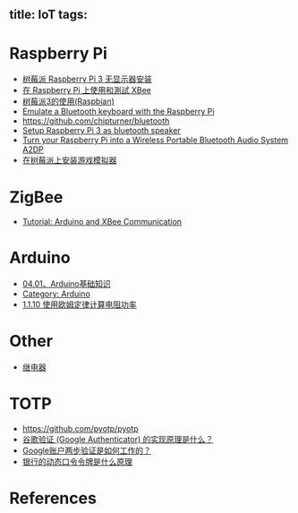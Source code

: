 title: IoT
tags:
---

##

# Raspberry Pi

- [树莓派 Raspberry Pi 3 无显示器安装](https://zhuanlan.zhihu.com/p/20794478)
- [在 Raspberry Pi 上使用和測試 XBee](http://pychen0918.blogspot.jp/2015/10/raspberry-pixbee.html)
- [树莓派3的使用(Raspbian)](https://www.zybuluo.com/yangxuan/note/321467)
- [Emulate a Bluetooth keyboard with the Raspberry Pi](https://www.gadgetdaily.xyz/emulate-a-bluetooth-keyboard-with-the-raspberry-pi/)
- <https://github.com/chipturner/bluetooth>
- [Setup Raspberry Pi 3 as bluetooth speaker](http://raspberrypi.stackexchange.com/questions/47708/setup-raspberry-pi-3-as-bluetooth-speaker)
- [Turn your Raspberry Pi into a Wireless Portable Bluetooth Audio System A2DP](http://www.instructables.com/id/Turn-your-Raspberry-Pi-into-a-Portable-Bluetooth-A/)
- [在树莓派上安装游戏模拟器](https://linux.cn/article-1582-1.html)


# ZigBee

- [Tutorial: Arduino and XBee Communication](http://cs.smith.edu/dftwiki/index.php/Tutorial:_Arduino_and_XBee_Communication)

# Arduino
- [04.01、Arduino基础知识](https://github.com/MisaZhu/Robotics/wiki/04.01%E3%80%81Arduino%E5%9F%BA%E7%A1%80%E7%9F%A5%E8%AF%86)
- [Category: Arduino](http://ohcoder.com/blog/categories/arduino/)
- [1.1.10 使用欧姆定律计算电阻功率](http://book.51cto.com/art/201403/433520.htm)

# Other
- [继电器](https://zh.wikipedia.org/wiki/%E7%BB%A7%E7%94%B5%E5%99%A8)



# TOTP

- <https://github.com/pyotp/pyotp>
- [谷歌验证 (Google Authenticator) 的实现原理是什么？](https://www.zhihu.com/question/20462696)
- [Google账户两步验证是如何工作的？](https://linux.cn/article-2641-1.html)
- [银行的动态口令令牌是什么原理](http://blog.jobbole.com/97877/)


# References

